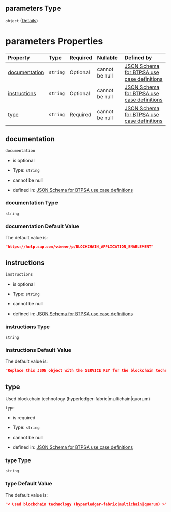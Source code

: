 ## parameters Type

`object` ([Details](btpsa-usecase-properties-services-items-allof-1-then-allof-14-then-allof-2-then-properties-parameters.md))

# parameters Properties

| Property                        | Type     | Required | Nullable       | Defined by                                                                                                                                                                                                                                                                                                    |
| :------------------------------ | :------- | :------- | :------------- | :------------------------------------------------------------------------------------------------------------------------------------------------------------------------------------------------------------------------------------------------------------------------------------------------------------ |
| [documentation](#documentation) | `string` | Optional | cannot be null | [JSON Schema for BTPSA use case definitions](btpsa-usecase-properties-services-items-allof-1-then-allof-14-then-allof-2-then-properties-parameters-properties-documentation.md "undefined#/properties/services/items/allOf/1/then/allOf/14/then/allOf/2/then/properties/parameters/properties/documentation") |
| [instructions](#instructions)   | `string` | Optional | cannot be null | [JSON Schema for BTPSA use case definitions](btpsa-usecase-properties-services-items-allof-1-then-allof-14-then-allof-2-then-properties-parameters-properties-instructions.md "undefined#/properties/services/items/allOf/1/then/allOf/14/then/allOf/2/then/properties/parameters/properties/instructions")   |
| [type](#type)                   | `string` | Required | cannot be null | [JSON Schema for BTPSA use case definitions](btpsa-usecase-properties-services-items-allof-1-then-allof-14-then-allof-2-then-properties-parameters-properties-type.md "undefined#/properties/services/items/allOf/1/then/allOf/14/then/allOf/2/then/properties/parameters/properties/type")                   |

## documentation



`documentation`

*   is optional

*   Type: `string`

*   cannot be null

*   defined in: [JSON Schema for BTPSA use case definitions](btpsa-usecase-properties-services-items-allof-1-then-allof-14-then-allof-2-then-properties-parameters-properties-documentation.md "undefined#/properties/services/items/allOf/1/then/allOf/14/then/allOf/2/then/properties/parameters/properties/documentation")

### documentation Type

`string`

### documentation Default Value

The default value is:

```json
"https://help.sap.com/viewer/p/BLOCKCHAIN_APPLICATION_ENABLEMENT"
```

## instructions



`instructions`

*   is optional

*   Type: `string`

*   cannot be null

*   defined in: [JSON Schema for BTPSA use case definitions](btpsa-usecase-properties-services-items-allof-1-then-allof-14-then-allof-2-then-properties-parameters-properties-instructions.md "undefined#/properties/services/items/allOf/1/then/allOf/14/then/allOf/2/then/properties/parameters/properties/instructions")

### instructions Type

`string`

### instructions Default Value

The default value is:

```json
"Replace this JSON object with the SERVICE KEY for the blockchain technology to which this service must bind."
```

## type

Used blockchain technology (hyperledger-fabric|multichain|quorum)

`type`

*   is required

*   Type: `string`

*   cannot be null

*   defined in: [JSON Schema for BTPSA use case definitions](btpsa-usecase-properties-services-items-allof-1-then-allof-14-then-allof-2-then-properties-parameters-properties-type.md "undefined#/properties/services/items/allOf/1/then/allOf/14/then/allOf/2/then/properties/parameters/properties/type")

### type Type

`string`

### type Default Value

The default value is:

```json
"< Used blockchain technology (hyperledger-fabric|multichain|quorum) >"
```
